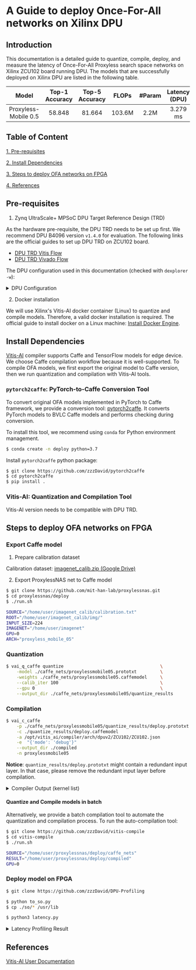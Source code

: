 # A Guide to deploy Once-For-All networks on Xilinx DPU

## Introduction
This documentation is a detailed guide to quantize, compile, deploy, and measure the latency of Once-For-All Proxyless search space networks on Xilinx ZCU102 board running DPU. The models that are successfully deployed on Xilinx DPU are listed in the following table. 

| Model | Top-1 Accuracy | Top-5 Accuracy | FLOPs | #Param | Latency (DPU) |
|:-----:|:--------------:|:--------------:|:-----:|:------:|:-------------:|
| Proxyless-Mobile 0.5|  58.848|  81.664  | 103.6M  |  2.2M   |  3.279 ms | 


## Table of Content

[1. Pre-requisites](#pre-requisites)

[2. Install Dependencies](#install-dependencies)

[3. Steps to deploy OFA networks on FPGA](#steps-to-deploy-ofa-networks-on-fpga)

[4. References](#references)

## Pre-requisites 

1. Zynq UltraScale+ MPSoC DPU Target Reference Design (TRD)
 
As the hardware pre-requisite, the DPU TRD needs to be set up first. We recommend DPU B4096 version `v1.4.0` for evaluation. The following links are the official guides to set up DPU TRD on ZCU102 board.  

- [DPU TRD Vitis Flow](https://github.com/Xilinx/Vitis-AI/blob/master/dsa/DPU-TRD/prj/Vitis/README.md)
- [DPU TRD Vivado Flow](https://github.com/Xilinx/Vitis-AI/blob/master/dsa/DPU-TRD/prj/Vivado/README.md)

The DPU configuration used in this documentation (checked with `dexplorer -w`): 
<details>
<summary>DPU Configuration</summary>

```text
[DPU IP Spec]
IP  Timestamp            : 2019-11-18 18:45:00
DPU Core Count           : 3

[DPU Core Configuration List]
DPU Core                 : #0
DPU Enabled              : Yes
DPU Arch                 : B4096
DPU Target Version       : v1.4.0
DPU Freqency             : 300 MHz
Ram Usage                : Low
DepthwiseConv            : Enabled
DepthwiseConv+Relu6      : Enabled
Conv+Leakyrelu           : Enabled
Conv+Relu6               : Enabled
Channel Augmentation     : Enabled
Average Pool             : Enabled

DPU Core                 : #1
DPU Enabled              : Yes
DPU Arch                 : B4096
DPU Target Version       : v1.4.0
DPU Freqency             : 300 MHz
Ram Usage                : Low
DepthwiseConv            : Enabled
DepthwiseConv+Relu6      : Enabled
Conv+Leakyrelu           : Enabled
Conv+Relu6               : Enabled
Channel Augmentation     : Enabled
Average Pool             : Enabled

DPU Core                 : #2
DPU Enabled              : Yes
DPU Arch                 : B4096
DPU Target Version       : v1.4.0
DPU Freqency             : 300 MHz
Ram Usage                : Low
DepthwiseConv            : Enabled
DepthwiseConv+Relu6      : Enabled
Conv+Leakyrelu           : Enabled
Conv+Relu6               : Enabled
Channel Augmentation     : Enabled
Average Pool             : Enabled


[DPU Extension List]
Extension Softmax
Enabled                  : Yes
```

</details>

2. Docker installation

We will use Xilinx's Vitis-AI docker container (Linux) to quantize and compile models. Therefore, a valid docker installation is required. The official guide to install docker on a Linux machine: [Install Docker Engine](https://docs.docker.com/engine/install/).

## Install Dependencies

[Vitis-AI](https://www.xilinx.com/html_docs/vitis_ai/1_2/zkj1576857115470.html) compiler supports Caffe and TensorFlow models for edge device. We choose Caffe compilation workflow because it is well-supported. To compile OFA models, we first export the original model to Caffe version, then we run quantization and compilation with Vitis-AI tools.  

### `pytorch2caffe`: PyTorch-to-Caffe Conversion Tool

To convert original OFA models implemented in PyTorch to Caffe framework, we provide a conversion tool: [pytorch2caffe](https://github.com/zzzDavid/pytorch2caffe). It converts PyTorch models to BVLC Caffe models and performs checking during conversion. 

To install this tool, we recommend using `conda` for Python environment management.

```sh
$ conda create -n deploy python=3.7
```

Install `pytorch2caffe` python package:
```sh
$ git clone https://github.com/zzzDavid/pytorch2caffe
$ cd pytorch2caffe
$ pip install .
```

### Vitis-AI: Quantization and Compilation Tool

Vitis-AI version needs to be compatible with DPU TRD.

## Steps to deploy OFA networks on FPGA

### Export Caffe model

1. Prepare calibration dataset

Calibration dataset: [imagenet_calib.zip (Google Drive)](https://drive.google.com/file/d/1KZE10LXRQCSJuK9d7xErDOjTjUj4fHyi/view?usp=sharing)

2. Export ProxylessNAS net to Caffe model
```sh
$ git clone https://github.com/mit-han-lab/proxylessnas.git
$ cd proxylessnas/deploy
$ ./run.sh
```

```sh
SOURCE="/home/user/imagenet_calib/calibration.txt"
ROOT="/home/user/imagenet_calib/img/"
INPUT_SIZE=224
IMAGENET="/home/user/imagenet"
GPU=0
ARCH="proxyless_mobile_05"
```

### Quantization

```sh
$ vai_q_caffe quantize                                     \
    -model ./caffe_nets/proxylessmobile05.prototxt         \
    -weights ./caffe_nets/proxylessmobile05.caffemodel     \
    --calib_iter 100                                       \
    --gpu 0                                                \
    --output_dir ./caffe_nets/proxylessmobile05/quantize_results
```

### Compilation

```sh
$ vai_c_caffe                                                             \
    -p ./caffe_nets/proxylessmobile05/quantize_results/deploy.prototxt  \
    -c ./quantize_results/deploy.caffemodel                             \
    -a /opt/vitis_ai/compiler/arch/dpuv2/ZCU102/ZCU102.json             \
    -e  "{'mode': 'debug'}"                                             \
    --output_dir ./compiled                                             \
    -n proxylessmobile05
```

**Notice**:
`quantize_results/deploy.prototxt` might contain a redundant input layer. In that case, please remove the redundant input layer before compilation.


<details>
<summary>Compiler Output (kernel list)</summary>

```text
kernel list info for network "proxylessmobile05"
                               Kernel ID : Name
                                       0 : proxylessmobile05

                             Kernel Name : proxylessmobile05
--------------------------------------------------------------------------------
                             Kernel Type : DPUKernel
                               Code Size : 0.17MB
                              Param Size : 2.06MB
                           Workload MACs : 207.17MOPS
                         IO Memory Space : 0.34MB
                              Mean Value : 0, 0, 0, 
                      Total Tensor Count : 43
                Boundary Input Tensor(s)   (H*W*C)
               default_name_input_1:0(0) : 224*224*3

               Boundary Output Tensor(s)   (H*W*C)
             proxylessmobile05_fc_1:0(0) : 1*1*1000

                        Total Node Count : 42
                           Input Node(s)   (H*W*C)
             proxylessmobile05_conv_1(0) : 224*224*3

                          Output Node(s)   (H*W*C)
               proxylessmobile05_fc_1(0) : 1*1*1000




**************************************************
* VITIS_AI Compilation - Xilinx Inc.
**************************************************
```

</details>

#### Quantize and Compile models in batch

Alternatively, we provide a batch compilation tool to automate the quantization and compilation process.
To run the auto-compilation tool:

```sh
$ git clone https://github.com/zzzDavid/vitis-compile
$ cd vitis-compile
$ ./run.sh
```

```sh
SOURCE="/home/user/proxylessnas/deploy/caffe_nets"
RESULT="/home/user/proxylessnas/deploy/compiled"
GPU=0
```


### Deploy model on FPGA

```sh
$ git clone https://github.com/zzzDavid/DPU-Profiling
```

```sh
$ python to_so.py
$ cp ./so/* /usr/lib
```

```sh
$ python3 latency.py
```

<details>
<summary>Latency Profiling Result</summary>

```text
=====================================================================================================
[DNNDK] Performance profile - DPU Kernel "proxylessmobile05" DPU Task "proxylessmobile05-0"
=====================================================================================================
  ID                       NodeName Workload(MOP) Mem(MB) RunTime(ms) Perf(GOPS) Utilization    MB/S
   1       proxylessmobile05_conv_1        14.451    0.34       0.134      107.8         8.8%  2550.7
   2       proxylessmobile05_conv_3         3.211    0.29       0.063       51.0         4.1%  4620.3
   3       proxylessmobile05_conv_4         8.580    0.17       0.173       49.6         4.0%   994.7
   4       proxylessmobile05_conv_6         2.408    0.12       0.037       65.1         5.3%  3300.8
   5       proxylessmobile05_conv_7         7.526    0.20       0.106       71.0         5.8%  1847.4
   6       proxylessmobile05_conv_9         4.817    0.24       0.060       80.3         6.5%  4071.0
   7      proxylessmobile05_conv_10         8.505    0.09       0.133       63.9         5.2%   672.4
   8      proxylessmobile05_conv_12         1.806    0.06       0.025       72.3         5.9%  2255.1
   9      proxylessmobile05_conv_13         3.726    0.08       0.061       61.1         5.0%  1258.0
  10      proxylessmobile05_conv_15         2.710    0.09       0.036       75.3         6.1%  2607.9
  11      proxylessmobile05_conv_16         5.532    0.08       0.114       48.5         3.9%   682.8
  12      proxylessmobile05_conv_18         2.710    0.09       0.037       73.2         6.0%  2537.4
  13      proxylessmobile05_conv_19         5.532    0.08       0.114       48.5         3.9%   682.8
  14      proxylessmobile05_conv_21         2.710    0.09       0.037       73.2         6.0%  2537.4
  15      proxylessmobile05_conv_22         8.185    0.06       0.131       62.5         5.1%   449.3
  16      proxylessmobile05_conv_24         2.258    0.04       0.024       94.1         7.7%  1713.6
  17      proxylessmobile05_conv_25         3.058    0.04       0.068       45.0         3.7%   592.9
  18      proxylessmobile05_conv_27         1.882    0.04       0.028       67.2         5.5%  1562.0
  19      proxylessmobile05_conv_28         3.058    0.04       0.068       45.0         3.7%   592.9
  20      proxylessmobile05_conv_30         1.882    0.04       0.028       67.2         5.5%  1562.0
  21      proxylessmobile05_conv_31         3.058    0.04       0.069       44.3         3.6%   584.3
  22      proxylessmobile05_conv_33         1.882    0.04       0.027       69.7         5.7%  1619.8
  23      proxylessmobile05_conv_34         6.115    0.07       0.118       51.8         4.2%   614.5
  24      proxylessmobile05_conv_36         4.516    0.07       0.028      161.3        13.1%  2363.9
  25      proxylessmobile05_conv_37         4.121    0.05       0.077       53.5         4.4%   640.7
  26      proxylessmobile05_conv_39         2.710    0.05       0.028       96.8         7.9%  1905.6
  27      proxylessmobile05_conv_40         4.121    0.05       0.079       52.2         4.2%   624.5
  28      proxylessmobile05_conv_42         2.710    0.05       0.029       93.4         7.6%  1839.9
  29      proxylessmobile05_conv_43         4.121    0.05       0.078       52.8         4.3%   632.5
  30      proxylessmobile05_conv_45         2.710    0.05       0.029       93.4         7.6%  1839.9
  31      proxylessmobile05_conv_46         6.802    0.06       0.107       63.6         5.2%   515.6
  32      proxylessmobile05_conv_48         2.710    0.05       0.028       96.8         7.9%  1651.1
  33      proxylessmobile05_conv_49         8.185    0.12       0.183       44.7         3.6%   666.5
  34      proxylessmobile05_conv_51         5.419    0.09       0.035      154.8        12.6%  2594.5
  35      proxylessmobile05_conv_52         4.092    0.06       0.101       40.5         3.3%   627.7
  36      proxylessmobile05_conv_54         2.710    0.05       0.032       84.7         6.9%  1593.2
  37      proxylessmobile05_conv_55         4.092    0.06       0.099       41.3         3.4%   640.4
  38      proxylessmobile05_conv_57         2.710    0.05       0.030       90.3         7.3%  1699.4
  39      proxylessmobile05_conv_58         8.185    0.12       0.182       45.0         3.7%   670.2
  40      proxylessmobile05_conv_60         9.032    0.13       0.038      237.7        19.3%  3297.8
  41      proxylessmobile05_conv_61        20.070    0.23       0.170      118.1         9.6%  1332.2
  42         proxylessmobile05_fc_1         2.560    1.24       0.235       10.9         0.9%  5278.4

                Total Nodes In Avg:
                                All       207.171    5.33       3.279       63.2         5.1%  1625.5
=====================================================================================================
```
</details>

## References

[Vitis-AI User Documentation](https://www.xilinx.com/html_docs/vitis_ai/1_2/zkj1576857115470.html)


